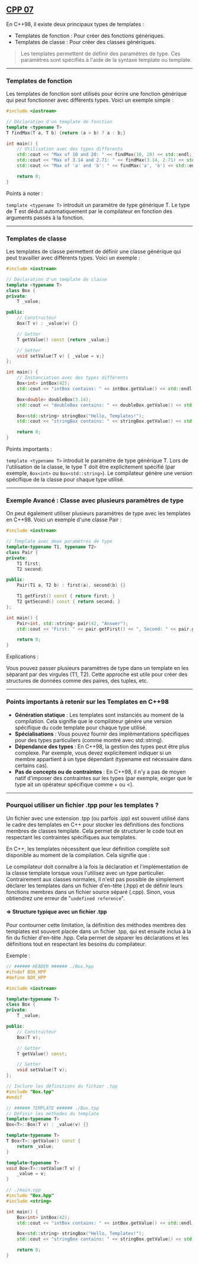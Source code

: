 ## [CPP 07](./ressources/en.subject.pdf)

En C++98, il existe deux principaux types de templates :

- Templates de fonction : Pour créer des fonctions génériques.
- Templates de classe : Pour créer des classes génériques.

> Les templates permettent de définir des paramètres de type. Ces paramètres sont spécifiés à l'aide de la syntaxe template<typename T> ou template<class T>.

---

### Templates de fonction
Les templates de fonction sont utilisés pour écrire une fonction générique qui peut fonctionner avec différents types. Voici un exemple simple :

```cpp
#include <iostream>

// Déclaration d'un template de fonction
template <typename T>
T findMax(T a, T b) {return (a > b) ? a : b;}

int main() {
    // Utilisation avec des types différents
    std::cout << "Max of 10 and 20: " << findMax(10, 20) << std::endl;           // int
    std::cout << "Max of 3.14 and 2.71: " << findMax(3.14, 2.71) << std::endl;   // double
    std::cout << "Max of 'a' and 'b': " << findMax('a', 'b') << std::endl;       // char

    return 0;
}
```

Points à noter :

`template <typename T>` introduit un paramètre de type générique T.
Le type de T est déduit automatiquement par le compilateur en fonction des arguments passés à la fonction.

--- 

### Templates de classe
Les templates de classe permettent de définir une classe générique qui peut travailler avec différents types. Voici un exemple :

```cpp
#include <iostream>

// Déclaration d'un template de classe
template <typename T>
class Box {
private:
    T _value;

public:
    // Constructeur
    Box(T v) : _value(v) {}

    // Getter
    T getValue() const {return _value;}

    // Setter
    void setValue(T v) { _value = v;}
};

int main() {
    // Instanciation avec des types différents
    Box<int> intBox(42);
    std::cout << "intBox contains: " << intBox.getValue() << std::endl;

    Box<double> doubleBox(3.14);
    std::cout << "doubleBox contains: " << doubleBox.getValue() << std::endl;

    Box<std::string> stringBox("Hello, Templates!");
    std::cout << "stringBox contains: " << stringBox.getValue() << std::endl;

    return 0;
}
```

Points importants :

`template <typename T>` introduit le paramètre de type générique T.
Lors de l'utilisation de la classe, le type T doit être explicitement spécifié (par exemple, `Box<int>` ou `Box<std::string>`).
Le compilateur génère une version spécifique de la classe pour chaque type utilisé.

---

### Exemple Avancé : Classe avec plusieurs paramètres de type
On peut également utiliser plusieurs paramètres de type avec les templates en C++98. Voici un exemple d'une classe Pair :

```cpp
#include <iostream>

// Template avec deux paramètres de type
template<typename T1, typename T2>
class Pair {
private:
    T1 first;
    T2 second;

public:
    Pair(T1 a, T2 b) : first(a), second(b) {}

    T1 getFirst() const { return first; }
    T2 getSecond() const { return second; }
};

int main() {
    Pair<int, std::string> pair(42, "Answer");
    std::cout << "First: " << pair.getFirst() << ", Second: " << pair.getSecond() << std::endl;

    return 0;
}
```

Explications :

Vous pouvez passer plusieurs paramètres de type dans un template en les séparant par des virgules (T1, T2).
Cette approche est utile pour créer des structures de données comme des paires, des tuples, etc.

---

### Points importants à retenir sur les Templates en C++98
- **Génération statique** : Les templates sont instanciés au moment de la compilation. Cela signifie que le compilateur génère une version spécifique du code template pour chaque type utilisé.
- **Spécialisations** : Vous pouvez fournir des implémentations spécifiques pour des types particuliers (comme montré avec std::string).
- **Dépendance des types** : En C++98, la gestion des types peut être plus complexe. Par exemple, vous devez explicitement indiquer si un membre appartient à un type dépendant (typename est nécessaire dans certains cas).
- **Pas de concepts ou de contraintes** : En C++98, il n'y a pas de moyen natif d'imposer des contraintes sur les types (par exemple, exiger que le type ait un opérateur spécifique comme + ou <).

---

### Pourquoi utiliser un fichier .tpp pour les templates ?
Un fichier avec une extension .tpp (ou parfois .ipp) est souvent utilisé dans le cadre des templates en C++ pour stocker les définitions des fonctions membres de classes template. Cela permet de structurer le code tout en respectant les contraintes spécifiques aux templates.

En C++, les templates nécessitent que leur définition complète soit disponible au moment de la compilation. Cela signifie que :

Le compilateur doit connaître à la fois la déclaration et l'implémentation de la classe template lorsque vous l'utilisez avec un type particulier.
Contrairement aux classes normales, il n'est pas possible de simplement déclarer les templates dans un fichier d'en-tête (.hpp) et de définir leurs fonctions membres dans un fichier source séparé (.cpp). Sinon, vous obtiendrez une erreur de "`undefined reference`".

#### => Structure typique avec un fichier .tpp
Pour contourner cette limitation, la définition des méthodes membres des templates est souvent placée dans un fichier .tpp, qui est ensuite inclus à la fin du fichier d'en-tête .hpp. Cela permet de séparer les déclarations et les définitions tout en respectant les besoins du compilateur.

Exemple :
```cpp
// ###### HEADER ###### ./Box.hpp
#ifndef BOX_HPP
#define BOX_HPP

#include <iostream>

template<typename T>
class Box {
private:
    T _value;

public:
    // Constructeur
    Box(T v);

    // Getter
    T getValue() const;

    // Setter
    void setValue(T v);
};

// Inclure les définitions du fichier .tpp
#include "Box.tpp"
#endif
```
```cpp
// ###### TEMPLATE ###### ./Box.tpp
// Définir les méthodes du template
template<typename T>
Box<T>::Box(T v) : _value(v) {}

template<typename T>
T Box<T>::getValue() const {
    return _value;
}

template<typename T>
void Box<T>::setValue(T v) {
    _value = v;
}
```
```cpp
// ./main.cpp
#include "Box.hpp"
#include <string>

int main() {
    Box<int> intBox(42);
    std::cout << "intBox contains: " << intBox.getValue() << std::endl;

    Box<std::string> stringBox("Hello, Templates!");
    std::cout << "stringBox contains: " << stringBox.getValue() << std::endl;

    return 0;
}
```
